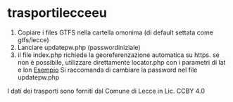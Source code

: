 # trasportilecceeu
 
1) Copiare i files GTFS nella cartella omonima (di default settata come gtfs/lecce)
2) Lanciare updatepw.php (passwordiniziale)
3) il file index.php richiede la georeferenzazione automatica su https. se non è possibile, utilizzare direttamente locator.php con i parametri di lat e lon [Esempio](https://www.piersoft.it/trasportilecceeu/locator.php?lat=40.346118920850095&lon=18.16610813140869)
Si raccomanda di cambiare la password nel file updatepw.php

I dati dei trasporti sono forniti dal Comune di Lecce in Lic. CCBY 4.0

